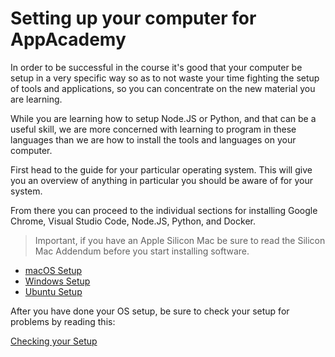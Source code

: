 # Setting up your computer for AppAcademy

In order to be successful in the course it's good that your computer be setup
in a very specific way so as to not waste your time fighting the setup of tools
and applications, so you can concentrate on the new material you are learning.

While you are learning how to setup Node.JS or Python, and that can be a useful
skill, we are more concerned with learning to program in these languages than
we are how to install the tools and languages on your computer.

First head to the guide for your particular operating system. This will give you
an overview of anything in particular you should be aware of for your system.

From there you can proceed to the individual sections for installing Google
Chrome, Visual Studio Code, Node.JS, Python, and Docker.

> Important, if you have an Apple Silicon Mac be sure to read the Silicon Mac
> Addendum before you start installing software.

- [macOS Setup](macos-setup.md)
- [Windows Setup](windows-setup.md)
- [Ubuntu Setup](ubuntu-setup.md)

After you have done your OS setup, be sure to check your setup for problems by
reading this:

[Checking your Setup](checking-your-setup.md)
